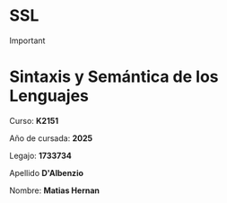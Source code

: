 # **SSL**
>[!IMPORTANT]
># Sintaxis y Semántica de los Lenguajes
>
> Curso: **K2151**
>
> Año de cursada: **2025**
>
> Legajo: **1733734**
>
> Apellido **D'Albenzio**
>
> Nombre: **Matias Hernan**
>

